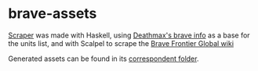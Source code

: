 # brave-assets

[Scraper](scraper) was made with Haskell, using [Deathmax's brave info](https://github.com/cheahjs/bravefrontier_data/) as a base for the units list, and with Scalpel to scrape the [Brave Frontier Global wiki](https://bravefrontierglobal.fandom.com/wiki/Brave_Frontier_Wiki)

Generated assets can be found in its [correspondent folder](assets).
